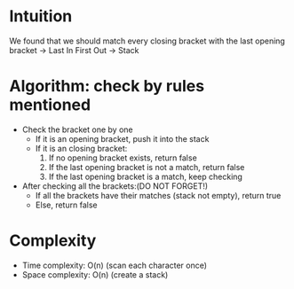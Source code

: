 # Intuition
We found that we should match every closing bracket with the last opening bracket -> Last In First Out -> Stack
# Algorithm: check by rules mentioned
- Check the bracket one by one
  - If it is an opening bracket, push it into the stack
  - If it is an closing bracket:
    1. If no opening bracket exists, return false
    2. If the last opening bracket is not a match, return false
    3. If the last opening bracket is a match, keep checking
- After checking all the brackets:(DO NOT FORGET!)
  - If all the brackets have their matches (stack not empty), return true
  - Else, return false
# Complexity 
- Time complexity: O(n) (scan each character once)
- Space complexity: O(n) (create a stack)
